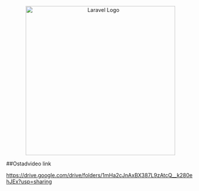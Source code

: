 <p align="center"><a href="https://laravel.com" target="_blank"><img src="https://raw.githubusercontent.com/laravel/art/master/logo-lockup/5%20SVG/2%20CMYK/1%20Full%20Color/laravel-logolockup-cmyk-red.svg" width="400" alt="Laravel Logo"></a></p>
##Ostadvideo link 

<a href="https://drive.google.com/drive/folders/1mHa2cJnAxBX387L9zAtcQ__k280ehJEx?usp=sharing" target="_blank"> https://drive.google.com/drive/folders/1mHa2cJnAxBX387L9zAtcQ__k280ehJEx?usp=sharing
</a>
